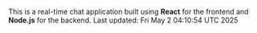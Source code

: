 This is a real-time chat application built using **React** for the frontend and **Node.js** for the backend.
Last updated: Fri May  2 04:10:54 UTC 2025
